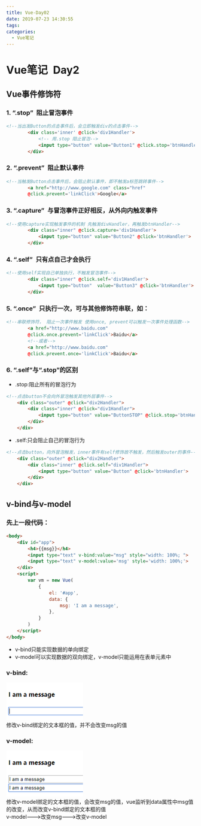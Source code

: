 ```yaml
---
title: Vue-Day02
date: 2019-07-23 14:30:55
tags:
categories: 
  - Vue笔记
---
```

# Vue笔记&ensp;Day2
<!--more-->
## Vue事件修饰符
### 1. “.stop”&ensp;阻止冒泡事件
```html
<!--当出发Button的点击事件后，会立即触发div的点击事件-->
        <div class='inner' @click='div1Handler'>
            <!-- 用.stop 阻止冒泡-->
            <input type="button" value="Button1" @click.stop='btnHandler'>
        </div>
```
### 2. “.prevent”&ensp;阻止默认事件
```html
<!--当触发Button点击事件后，会阻止默认事件，即不触发a标签跳转事件-->
        <a href="http://www.google.com" class="href"  
        @click.prevent='linkClick'>Google</a>
```
### 3. “.capture”&ensp;与冒泡事件正好相反，从外向内触发事件
```html
<!--使用capture实现触发事件的机制 先触发divHandler，再触发btnHandler-->
        <div class="inner" @click.capture='div1Handler'>
            <input type="button" value="Button2" @click='btnHandler'>
        </div>
```
### 4.  “.self”&ensp;只有点自己才会执行
```html
<!--使用self实现自己单独执行，不触发冒泡事件-->
        <div class="inner" @click.self='div1Handler'> 
            <input type="button"  value="Button3" @click='btnHandler'>
        </div>
```
### 5. “.once”&ensp;只执行一次，可与其他修饰符串联，如：
```html
<!--串联修饰符， 阻止一次事件触发 使用once, prevent可以触发一次事件处理函数-->
        <a href="http://www.baidu.com"  
        @click.once.prevent='linkClick'>Baidu</a>
        <!--或者-->
        <a href="http://www.baidu.com"  
        @click.prevent.once='linkClick'>Baidu</a>
```
### 6. “.self”与“.stop”的区别
+ .stop:阻止所有的冒泡行为  
```html
<!--点击button不会向外冒泡触发其他外层事件-->
    <div class="outer" @click="div2Handler">
        <div class="inner" @click="div1Handler">
            <input type="button" value="ButtonSTOP" @click.stop='btnHandler'>
        </div>
    </div>
```
+ .self:只会阻止自己的冒泡行为  
```html
<!--点击button，向外冒泡触发，inner事件有self修饰故不触发，然后触发outer的事件-->
    <div class="outer" @click="div2Handler">
        <div class="inner" @click.self="div1Handler">
            <input type="button" value="Button" @click='btnHandler'>
        </div>
    </div> 
```
## v-bind与v-model
### 先上一段代码：  
```html
<body>
    <div id="app">
        <h4>{{msg}}</h4>
        <input type="text" v-bind:value="msg" style="width: 100%; "> 
        <input type="text" v-model:value='msg' style='width: 100%;'>
    </div>
    <script>
        var vm = new Vue(
            {
                el: '#app',
                data: {
                    msg: 'I am a message',
                },
            }
        )
    </script>
</body>
```
+ v-bind只能实现数据的单向绑定
+ v-model可以实现数据的双向绑定，v-model只能运用在表单元素中  
### v-bind:  
![v-bind](../images/v-bind.gif)  
修改v-bind绑定的文本框的值，并不会改变msg的值  
### v-model:  
![v-model](../images/v-model.gif)  
修改v-model绑定的文本框的值，会改变msg的值，vue监听到data属性中msg值的改变，从而改变v-bind绑定的文本框的值  
v-model--->改变msg--->改变v-model